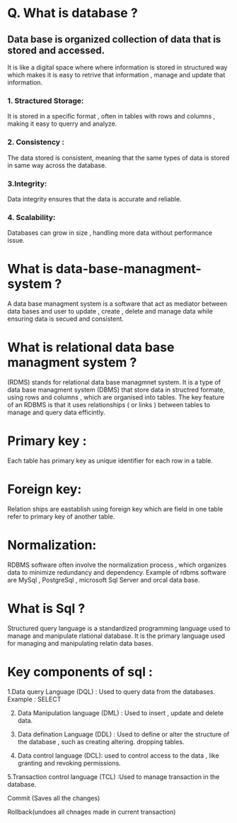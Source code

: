 # Q. What is database ?
## Data base is organized collection of data that is stored and accessed.
 It is like a digital space where where information is stored in structured way which makes it is easy to retrive that information , manage and update that information.

### 1. Stractured Storage:
It is stored in a specific format , often in tables with rows and columns , making it easy to querry and analyze.
### 2. Consistency :
The data stored is consistent, meaning that the same types of data is stored in same way across the database.

### 3.Integrity:
Data integrity ensures that the data is accurate and reliable.

### 4. Scalability: 
Databases can grow in size , handling more data without performance issue.


# What is data-base-managment-system ?
A data base managment system is a software that act as mediator between data bases and user to update , create , delete and manage data while ensuring data is secued and consistent.

# What is relational data base managment system  ?
(RDMS) stands for relational data base managmnet system. It is a type of data base managment system (DBMS) that store data in structred formate, using rows and columns , which are organised into tables. The key feature of an RDBMS is that it uses relationships ( or links ) between tables to manage and query data efficintly.

# Primary key : 
Each table has primary key as unique identifier for each row  in a table.

# Foreign key:
Relation ships are eastablish using foreign key which are field in one table refer to primary key of another table.

# Normalization:
RDBMS software  often involve the normalization process , which organizes data to minimize redundancy and dependency. Example of rdbms software are MySql , PostgreSql , microsoft Sql Server and orcal data base.

# What is Sql ?
Structured query language is a standardized programming language used to manage and manipulate rlational database. It is the primary language used for managing and manipulating relatin data bases.

# Key components of sql :
1.Data query Language (DQL) : Used to query data from the databases.
Example : SELECT 


2. Data Manipulation language (DML) : Used to insert , update and delete data.


3.  Data defination Language (DDL) :  Used to define or alter the structure of the database , such as creating altering.  dropping tables. 



4. Data control language (DCL): used to control access to the data , like granting and revoking permissions.


5.Transaction control language (TCL) :Used to manage transaction in the database.


Commit (Saves all the changes)


Rollback(undoes all chnages made in current transaction)

